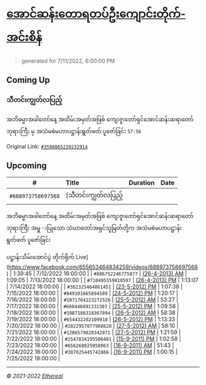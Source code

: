 # [အောင်ဆန်းတောရတပ်ဦးကျောင်းတိုက်-အင်းစိန်](https://www.facebook.com/655653464834259)

> generated for 7/11/2022, 6:00:00 PM

## Coming Up

### သီတင်းကျွတ်လပြည့် 
အဘိဓမ္မာအခါတော်နေ့ အထိမ်းအမှတ်အဖြစ်
ကျေးဇူးတော်ရှင်အောင်ဆန်းဆရာတော်ဘုရားကြီး မှ
အသံမစဲမဟာပဋ္ဌာန်းရွတ်ဖတ် ပူဇော်ခြင်း `57:56`

Original Link: [`#3598065220232914`](https://www.facebook.com/655653464834259/videos/3598065220232914)

## Upcoming

| # | Title | Duration | Date |
|:-----:|:------|---------:|-------------:|
| `#688973758697568` | [သီတင်းကျွတ်လပြည့် 
အဘိဓမ္မာအခါတော်နေ့ အထိမ်းအမှတ်အဖြစ်
ကျေးဇူးတော်ရှင်အောင်ဆန်းဆရာတော်ဘုရားကြီး
အမှူ းပြုသော သံဃာတော်အရှင်သူမြတ်တို့က
အသံမစဲမဟာပဋ္ဌာန်းရွတ်ဖတ် ပူဇော်ခြင်း

ပဋ္ဌာန်းသိမ်းအောင်ပွဲ တိုက်ရိုက် Live](https://www.facebook.com/655653464834259/videos/688973758697568) | 1:39:45 | 7/12/2022 18:00:00 |
| `#806752246775877` | [(26-4-2013) AM](https://www.facebook.com/655653464834259/videos/806752246775877) | 1:09:05 | 7/13/2022 18:00:00 |
| `#710495559818597` | [(26-4-2013) PM](https://www.facebook.com/655653464834259/videos/710495559818597) | 1:13:07 | 7/14/2022 18:00:00 |
| `#362325464861451` | [(23-5-2012) PM](https://www.facebook.com/655653464834259/videos/362325464861451) | 1:07:38 | 7/15/2022 18:00:00 |
| `#849101665894589` | [(24-5-2012) PM](https://www.facebook.com/655653464834259/videos/849101665894589) | 1:20:17 | 7/16/2022 18:00:00 |
| `#1071764223272526` | [(25-5-2012) AM](https://www.facebook.com/655653464834259/videos/1071764223272526) | 53:27 | 7/17/2022 18:00:00 |
| `#660446891331307` | [(25-5-2012) PM](https://www.facebook.com/655653464834259/videos/660446891331307) | 1:09:58 | 7/18/2022 18:00:00 |
| `#1087186318367894` | [(26-5-2012) AM](https://www.facebook.com/655653464834259/videos/1087186318367894) | 58:38 | 7/19/2022 18:00:00 |
| `#654432202109918` | [(26-5-2012) PM](https://www.facebook.com/655653464834259/videos/654432202109918) | 1:13:33 | 7/20/2022 18:00:00 |
| `#2822957877988628` | [(27-5-2012) AM](https://www.facebook.com/655653464834259/videos/2822957877988628) | 58:10 | 7/21/2022 18:00:00 |
| `#1286579028342871` | [(27-5-2012) PM](https://www.facebook.com/655653464834259/videos/1286579028342871) | 1:21:59 | 7/22/2022 18:00:00 |
| `#2547834195506481` | [(15-9-2011) PM](https://www.facebook.com/655653464834259/videos/2547834195506481) | 1:02:58 | 7/23/2022 18:00:00 |
| `#656268825058063` | [(16-9-2011) AM](https://www.facebook.com/655653464834259/videos/656268825058063) | 51:43 | 7/24/2022 18:00:00 |
| `#387025445742866` | [(16-9-2011) PM](https://www.facebook.com/655653464834259/videos/387025445742866) | 1:00:15 | 7/25/2022 18:00:00 |

---

_&copy; 2021-2022 [Ethereal](https://github.com/etherealtech)_